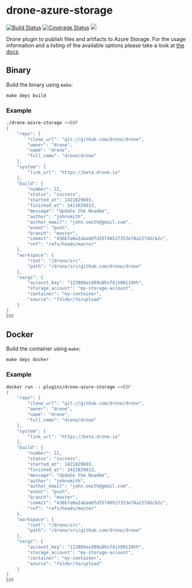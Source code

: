 # drone-azure-storage

[![Build Status](http://beta.drone.io/api/badges/drone-plugins/drone-azure-storage/status.svg)](http://beta.drone.io/drone-plugins/drone-azure-storage)
[![Coverage Status](https://aircover.co/badges/drone-plugins/drone-azure-storage/coverage.svg)](https://aircover.co/drone-plugins/drone-azure-storage)
[![](https://badge.imagelayers.io/plugins/drone-azure-storage:latest.svg)](https://imagelayers.io/?images=plugins/drone-azure-storage:latest 'Get your own badge on imagelayers.io')

Drone plugin to publish files and artifacts to Azure Storage. For the usage information and a listing of the available options please take a look at [the docs](DOCS.md).

## Binary

Build the binary using `make`:

```
make deps build
```

### Example

```sh
./drone-azure-storage <<EOF
{
    "repo": {
        "clone_url": "git://github.com/drone/drone",
        "owner": "drone",
        "name": "drone",
        "full_name": "drone/drone"
    },
    "system": {
        "link_url": "https://beta.drone.io"
    },
    "build": {
        "number": 22,
        "status": "success",
        "started_at": 1421029603,
        "finished_at": 1421029813,
        "message": "Update the Readme",
        "author": "johnsmith",
        "author_email": "john.smith@gmail.com",
        "event": "push",
        "branch": "master",
        "commit": "436b7a6e2abaddfd35740527353e78a227ddcb2c",
        "ref": "refs/heads/master"
    },
    "workspace": {
        "root": "/drone/src",
        "path": "/drone/src/github.com/drone/drone"
    },
    "vargs": {
        "account_key": "123889asd89u8hsfdjh98128hh",
        "storage_account": "my-storage-account",
        "container": "my-container",
        "source": "folder/to/upload"
    }
}
EOF
```

## Docker

Build the container using `make`:

```
make deps docker
```

### Example

```sh
docker run -i plugins/drone-azure-storage <<EOF
{
    "repo": {
        "clone_url": "git://github.com/drone/drone",
        "owner": "drone",
        "name": "drone",
        "full_name": "drone/drone"
    },
    "system": {
        "link_url": "https://beta.drone.io"
    },
    "build": {
        "number": 22,
        "status": "success",
        "started_at": 1421029603,
        "finished_at": 1421029813,
        "message": "Update the Readme",
        "author": "johnsmith",
        "author_email": "john.smith@gmail.com",
        "event": "push",
        "branch": "master",
        "commit": "436b7a6e2abaddfd35740527353e78a227ddcb2c",
        "ref": "refs/heads/master"
    },
    "workspace": {
        "root": "/drone/src",
        "path": "/drone/src/github.com/drone/drone"
    },
    "vargs": {
        "account_key": "123889asd89u8hsfdjh98128hh",
        "storage_account": "my-storage-account",
        "container": "my-container",
        "source": "folder/to/upload"
    }
}
EOF
```
